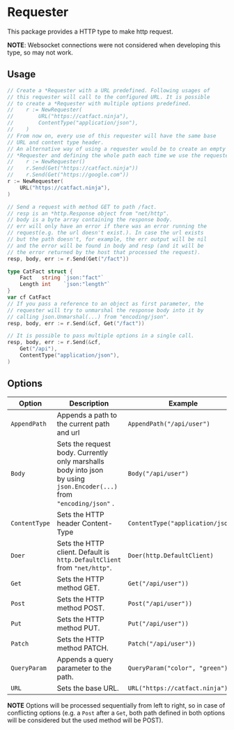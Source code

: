 # Requester

This package provides a HTTP type to make http request.

**NOTE**: Websocket connections were not considered when developing this type, so may not work.

## Usage

```Go
// Create a *Requester with a URL predefined. Following usages of
// this requester will call to the configured URL. It is possible
// to create a *Requester with multiple options predefined.
//    r := NewRequester(
//        URL("https://catfact.ninja"),
//        ContentType("application/json"),
//    )
// From now on, every use of this requester will have the same base
// URL and content type header.
// An alternative way of using a requester would be to create an empty
// *Requester and defining the whole path each time we use the requester.
//    r := NewRequester()
//    r.Send(Get("https://catfact.ninja"))
//    r.Send(Get("https://google.com"))
r := NewRequester(
    URL("https://catfact.ninja"),
)

// Send a request with method GET to path /fact.
// resp is an *http.Response object from "net/http".
// body is a byte array containing the response body.
// err will only have an error if there was an error running the
// request(e.g. the url doesn't exist.). In case the url exists
// but the path doesn't, for example, the err output will be nil
// and the error will be found in body and resp (and it will be
// the error returned by the host that processed the request).
resp, body, err := r.Send(Get("/fact"))

type CatFact struct {
    Fact   string `json:"fact"`
    Length int    `json:"length"`
}
var cf CatFact
// If you pass a reference to an object as first parameter, the
// requester will try to unmarshal the response body into it by
// calling json.Unmarshal(...) from "encoding/json".
resp, body, err := r.Send(&cf, Get("/fact"))

// It is possible to pass multiple options in a single call.
resp, body, err := r.Send(&cf,
    Get("/api"),
    ContentType("application/json"),
)
```

## Options

| Option        | Description                                                                                                               | Example                           |
| ------------- | ------------------------------------------------------------------------------------------------------------------------- | --------------------------------- |
| `AppendPath`  | Appends a path to the current path and url                                                                                | `AppendPath("/api/user")`         |
| `Body`        | Sets the request body. Currently only marshalls body into json <br> by using `json.Encoder(...)` from `"encoding/json"` . | `Body("/api/user")`               |
| `ContentType` | Sets the HTTP header Content-Type                                                                                         | `ContentType("application/json")` |
| `Doer`        | Sets the HTTP client. Default is `http.DefaultClient` from `"net/http"`.                                                  | `Doer(http.DefaultClient)`        |
| `Get`         | Sets the HTTP method GET.                                                                                                 | `Get("/api/user"))`               |
| `Post`        | Sets the HTTP method POST.                                                                                                | `Post("/api/user"))`              |
| `Put`         | Sets the HTTP method PUT.                                                                                                 | `Put("/api/user"))`               |
| `Patch`       | Sets the HTTP method PATCH.                                                                                               | `Patch("/api/user"))`             |
| `QueryParam`  | Appends a query parameter to the path.                                                                                    | `QueryParam("color", "green")`    |
| `URL`         | Sets the base URL.                                                                                                        | `URL("https://catfact.ninja")`    |

**NOTE** Options will be processed sequentially from left to right, so in case of conflicting options (e.g. a `Post` after a `Get`, both path defined in both options will be considered but the used method will be POST).
